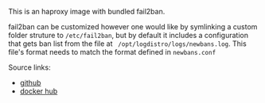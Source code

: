 This is an haproxy image with bundled fail2ban.

fail2ban can be customized however one would like by symlinking a custom folder struture to `/etc/fail2ban`, but by default it includes a configuration that gets ban list from the file at ` /opt/logdistro/logs/newbans.log`. This file's format needs to match the format defined in `newbans.conf`

Source links:
- [github](https://github.com/RaderSolutions/docker-haproxy)
- [docker hub](https://hub.docker.com/r/radersolutions/haproxy/)
